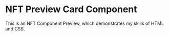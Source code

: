 # NFT Preview Card Component
This is an NFT Component Preview, which demonstrates my skills of HTML and CSS. 
